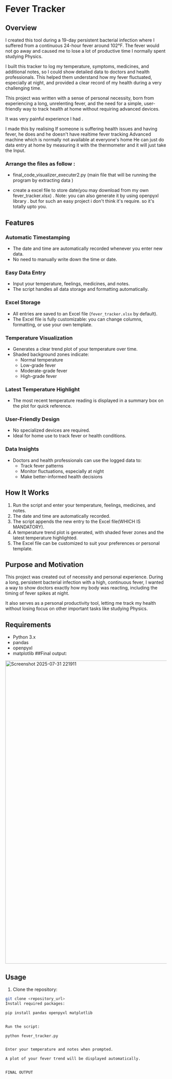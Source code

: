 # Fever Tracker 

## Overview

I created this tool during a 19-day persistent bacterial infection where I suffered from a continuous 24-hour fever around 102°F. The fever would not go away and caused me to lose a lot of productive time I normally spent studying Physics.

I built this tracker to log my temperature, symptoms, medicines, and additional notes, so I could show detailed data to doctors and health professionals. This helped them understand how my fever fluctuated, especially at night, and provided a clear record of my health during a very challenging time.

This project was written with a sense of personal necessity, born from experiencing a long, unrelenting fever, and the need for a simple, user-friendly way to track health at home without requiring advanced devices.

It was very painful experience I had .

I made this by realising If someone is suffering health issues and having fever, he does and he doesn't have realtime fever tracking Advanced machine which is normally not available at everyone's home He can just do data entry at home by measuring it with the thermometer and it will just take the Input. 
### Arrange the files as follow :
- final_code_visualizer_executer2.py (main file that will be running the program by extracting data )

- create a excel file to store date(you may download from my own fever_tracker.xlsx) . Note: you can also generate it by using openpyxl library . but for such an easy project i don't think it's require. so it's totally upto you.

## Features

### Automatic Timestamping
- The date and time are automatically recorded whenever you enter new data.
- No need to manually write down the time or date.

### Easy Data Entry
- Input your temperature, feelings, medicines, and notes.
- The script handles all data storage and formatting automatically.

### Excel Storage
- All entries are saved to an Excel file (`fever_tracker.xlsx` by default).
- The Excel file is fully customizable: you can change columns, formatting, or use your own template.

### Temperature Visualization
- Generates a clear trend plot of your temperature over time.
- Shaded background zones indicate:
  - Normal temperature
  - Low-grade fever
  - Moderate-grade fever
  - High-grade fever

### Latest Temperature Highlight
- The most recent temperature reading is displayed in a summary box on the plot for quick reference.

### User-Friendly Design
- No specialized devices are required.
- Ideal for home use to track fever or health conditions.

### Data Insights
- Doctors and health professionals can use the logged data to:
  - Track fever patterns
  - Monitor fluctuations, especially at night
  - Make better-informed health decisions

## How It Works

1. Run the script and enter your temperature, feelings, medicines, and notes.
2. The date and time are automatically recorded.
3. The script appends the new entry to the Excel file(WHICH IS MANDATORY).
4. A temperature trend plot is generated, with shaded fever zones and the latest temperature highlighted.
5. The Excel file can be customized to suit your preferences or personal template.

## Purpose and Motivation

This project was created out of necessity and personal experience. During a long, persistent bacterial infection with a high, continuous fever, I wanted a way to show doctors exactly how my body was reacting, including the timing of fever spikes at night.

It also serves as a personal productivity tool, letting me track my health without losing focus on other important tasks like studying Physics.

## Requirements

- Python 3.x
- pandas
- openpyxl
- matplotlib
##Final output:
<img width="1919" height="947" alt="Screenshot 2025-07-31 221911" src="https://github.com/user-attachments/assets/4f82ad03-79cb-4cc4-ada1-3e8c5344cb8f" />



## Usage

1. Clone the repository:
```bash
git clone <repository_url>
Install required packages:

pip install pandas openpyxl matplotlib


Run the script:

python fever_tracker.py


Enter your temperature and notes when prompted.

A plot of your fever trend will be displayed automatically.


FINAL OUTPUT


